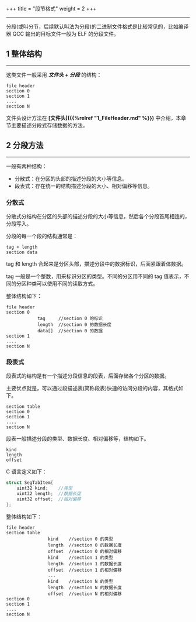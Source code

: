 +++
title = "段节格式"
weight = 2
+++

---

分段(或叫分节，后续默认叫法为分段)的二进制文件格式是比较常见的，比如编译器 GCC 输出的目标文件一般为 ELF 的分段文件。

## 1 整体结构
---

这类文件一般采用 ***文件头 + 分段*** 的结构：

    file header 
    section 0
    section 1
    ....
    section N

文件头设计方法在 **[文件头]({{%relref "1_FileHeader.md" %}})** 中介绍，本章节主要描述分段式存储数据的方法。

## 2 分段方法
---

一般有两种结构：
* 分散式：在分区的头部的描述分段的大小等信息。
* 段表式：存在统一的结构描述分段的大小、相对偏移等信息。


### 分散式
分散式分结构在分区的头部的描述分段的大小等信息，然后各个分段首尾相连的，分段写入。

分段的每一个段的结构通常是：

    tag + length
    section data

tag 和 length 合起来是分区头部，描述分段中的数据标识，后面紧跟着体数据。

tag 一般是一个整数，用来标识分区的类型。不同的分区用不同的 tag 值表示，不同的分区种类可以使用不同的读取方式。

整体结构如下：

    file header 
    section 0
                tag     //section 0 的标识
                length  //section 0 的数据长度
                data[]  //section 0 的数据
    section 1
    ....
    section N

### 段表式
段表式的结构是有一个描述分段信息的段表，后面存储各个分区的数据。

主要优点就是，可以通过段描述表(简称段表)快速的访问分段的内容，其格式如下。

    section table
    section 0
    section 1
    ....
    section N

段表一般描述分段的类型、数据长度、相对偏移等，结构如下。

    kind
    length
    offset

C 语言定义如下：

```c++
struct SegTabItem{
    uint32 kind;    //类型
    uint32 length;  //数据长度
    uint32 offset;  //相对偏移
};
```

整体结构如下：

    file header 
    section table
                    kind    //section 0 的类型
                    length  //section 0 的数据长度
                    offset  //section 0 的相对偏移
                    kind    //section 1 的类型
                    length  //section 1 的数据长度
                    offset  //section 1 的相对偏移
                    ...
                    kind    //section N 的类型
                    length  //section N 的数据长度
                    offset  //section N 的相对偏移
    section 0
    section 1
    ....
    section N